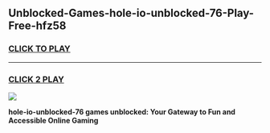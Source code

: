 
## Unblocked-Games-hole-io-unblocked-76-Play-Free-hfz58
<h3>
<a href="https://premium76.site?title=hole-io-unblocked-76&ref=09A">CLICK TO PLAY</a></h3>
<hr>

<h3>
<a href="https://premium76.site?title=hole-io-unblocked-76&ref=09A">CLICK 2 PLAY</a>
  
</h3>

<a href="https://premium76.site?title=hole-io-unblocked-76&ref=09A"><img src="https://clearcache.store/games.png"></a>


**hole-io-unblocked-76 games unblocked: Your Gateway to Fun and Accessible Online Gaming**
